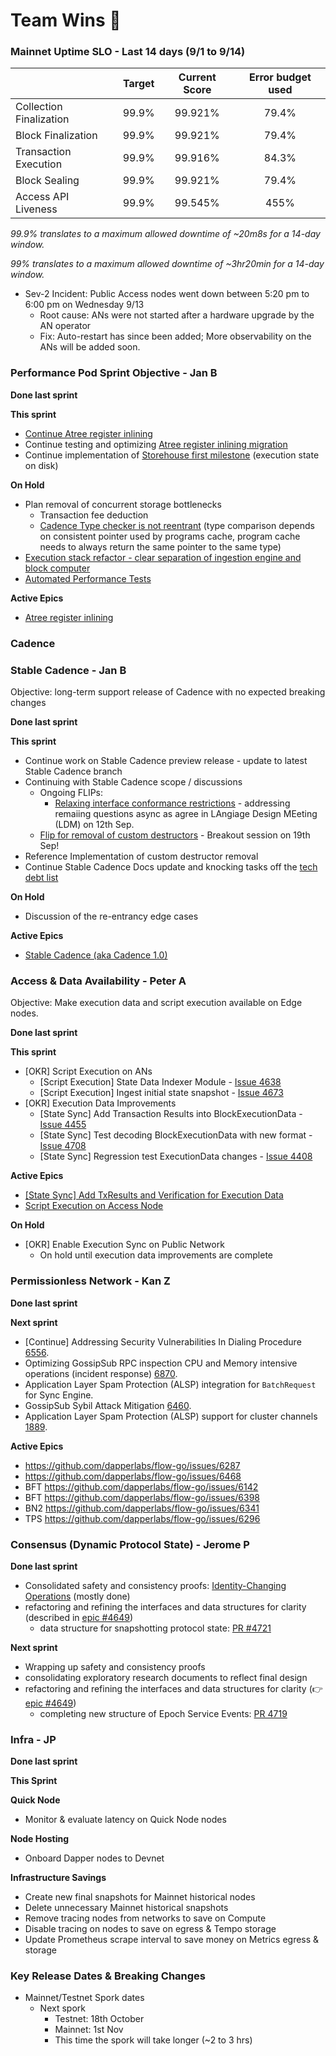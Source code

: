 # Team Wins 🎉

### Mainnet Uptime SLO - Last 14 days (9/1 to 9/14)

|                         | Target | Current Score | Error budget used |
|:------------------------|:------:|:-------------:|:-----------------:|
| Collection Finalization | 99.9%  |    99.921%    |       79.4%       |
| Block Finalization      | 99.9%  |    99.921%    |       79.4%       |
| Transaction Execution   | 99.9%  |    99.916%    |       84.3%       |
| Block Sealing           | 99.9%  |    99.921%    |       79.4%       |
| Access API Liveness     | 99.9%  |    99.545%    |       455%        |

*99.9% translates to a maximum allowed downtime of ~20m8s for a 14-day window.*

*99% translates to a maximum allowed downtime of ~3hr20min for a 14-day window.*

- Sev-2 Incident: Public Access nodes went down between 5:20 pm to 6:00 pm on Wednesday 9/13
     - Root cause: ANs were not started after a hardware upgrade by the AN operator
     - Fix: Auto-restart has since been added; More observability on the ANs will be added soon.

### **Performance Pod Sprint Objective - Jan B**

**Done last sprint**


**This sprint**

- [Continue Atree register inlining](https://github.com/onflow/atree/issues/292)
- Continue testing and optimizing [Atree register inlining migration](https://github.com/onflow/flow-go/pull/4633)
- Continue implementation of [Storehouse first milestone](https://github.com/onflow/flow-go/issues/4682) (execution state on disk)

**On Hold**

- Plan removal of concurrent storage bottlenecks
    - Transaction fee deduction
    - [Cadence Type checker is not reentrant](https://dapperlabs.slack.com/archives/CG0B7CJAJ/p1684434997197079) (type comparison depends on consistent pointer used by programs cache, program cache needs to always return the same pointer to the same type)
- [Execution stack refactor - clear separation of ingestion engine and block computer](https://github.com/onflow/flow-go/issues/4077)
- [Automated Performance Tests](https://github.com/onflow/flow-go/issues/3548)

**Active Epics**

- [Atree register inlining](https://github.com/onflow/atree/issues/292)

### Cadence

### **Stable Cadence - Jan B**
Objective: long-term support release of Cadence with no expected breaking changes

**Done last sprint**


**This sprint**

- Continue work on Stable Cadence preview release - update to latest Stable Cadence branch
- Continuing with Stable Cadence scope / discussions
    - Ongoing FLIPs:
        - [Relaxing interface conformance restrictions](https://github.com/onflow/flips/pull/134) - addressing remaiing questions async as agree in LAngiage Design MEeting (LDM) on 12th Sep.
    - [Flip for removal of custom destructors](https://github.com/onflow/flips/pull/131) - Breakout session on 19th Sep!
- Reference Implementation of custom destructor removal
- Continue Stable Cadence Docs update and knocking tasks off the [tech debt list](https://github.com/onflow/cadence/issues/2642)
 
**On Hold**
- Discussion of the re-entrancy edge cases

**Active Epics**
- [Stable Cadence (aka Cadence 1.0)](https://github.com/onflow/cadence/issues/2642)


### Access & Data Availability **- Peter A**
Objective: Make execution data and script execution available on Edge nodes.

**Done last sprint**

**This sprint**
- [OKR] Script Execution on ANs
    - [Script Execution] State Data Indexer Module - [Issue 4638](https://github.com/onflow/flow-go/issues/4638)
    - [Script Execution] Ingest initial state snapshot - [Issue 4673](https://github.com/onflow/flow-go/issues/4673)
- [OKR] Execution Data Improvements
    - [State Sync] Add Transaction Results into BlockExecutionData - [Issue 4455](https://github.com/onflow/flow-go/issues/4455)
    - [State Sync] Test decoding BlockExecutionData with new format - [Issue 4708](https://github.com/onflow/flow-go/issues/4708)
    - [State Sync] Regression test ExecutionData changes - [Issue 4408](https://github.com/onflow/flow-go/issues/4408)

**Active Epics**

- [[State Sync] Add TxResults and Verification for Execution Data](https://github.com/onflow/flow-go/issues/4410)
- [Script Execution on Access Node](https://github.com/onflow/flow-go/issues/4637)

**On Hold**

- [OKR] Enable Execution Sync on Public Network
    - On hold until execution data improvements are complete

### **Permissionless Network - Kan Z**

**Done last sprint**

**Next sprint**
- [Continue] Addressing Security Vulnerabilities In Dialing Procedure [6556](https://github.com/dapperlabs/flow-go/issues/6556).
- Optimizing GossipSub RPC inspection CPU and Memory intensive operations (incident response) [6870](https://github.com/dapperlabs/flow-go/issues/6870).
- Application Layer Spam Protection (ALSP) integration for `BatchRequest` for Sync Engine.
- GossipSub Sybil Attack Mitigation [6460](https://github.com/dapperlabs/flow-go/issues/6460).
- Application Layer Spam Protection (ALSP) support for cluster channels [1889](https://github.com/dapperlabs/flow-internal/issues/1889).

**Active Epics**

- https://github.com/dapperlabs/flow-go/issues/6287
- https://github.com/dapperlabs/flow-go/issues/6468
- BFT https://github.com/dapperlabs/flow-go/issues/6142
- BFT https://github.com/dapperlabs/flow-go/issues/6398
- BN2 https://github.com/dapperlabs/flow-go/issues/6341
- TPS  https://github.com/dapperlabs/flow-go/issues/6296

### Consensus (Dynamic Protocol State) - **Jerome P**

**Done last sprint**
- Consolidated safety and consistency proofs: [Identity-Changing Operations](https://www.notion.so/dapperlabs/Identity-Changing-Operations-610bb2d3b63f4d3dae12e405d3c5a097?pvs=4) (mostly done)
- refactoring and refining the interfaces and data structures for clarity (described in [epic #4649](https://github.com/onflow/flow-go/issues/4649))
   - data structure for snapshotting protocol state: [PR #4721](https://github.com/onflow/flow-go/pull/4721)

**Next sprint**
- Wrapping up safety and consistency proofs
- consolidating exploratory research documents to reflect final design
- refactoring and refining the interfaces and data structures for clarity (👉 [epic #4649](https://github.com/onflow/flow-go/issues/4649))
   - completing new structure of Epoch Service Events: [PR 4719](https://github.com/onflow/flow-go/issues/4719)


### **Infra - JP**

**Done last sprint**

**This Sprint**

**********************Quick Node**********************

- Monitor & evaluate latency on Quick Node nodes

************Node Hosting************

- Onboard Dapper nodes to Devnet

************Infrastructure Savings************

- Create new final snapshots for Mainnet historical nodes
- Delete unnecessary Mainnet historical snapshots
- Remove tracing nodes from networks to save on Compute
- Disable tracing on nodes to save on egress & Tempo storage
- Update Prometheus scrape interval to save money on Metrics egress & storage

### Key Release Dates & Breaking Changes

- Mainnet/Testnet Spork dates 
  - Next spork
     - Testnet: 18th October
     - Mainnet: 1st Nov
     - This time the spork will take longer (~2 to 3 hrs)
